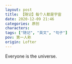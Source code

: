 ```yaml
---
layout: post
title: 【随记】每个人都是宇宙
date: 2020-12-09 21:46
categories: 原创
characters: 
tags: ["随记", "英文", "句子"]
pov: 第一人称
origin: Lofter
---
```


Everyone is the universe.
